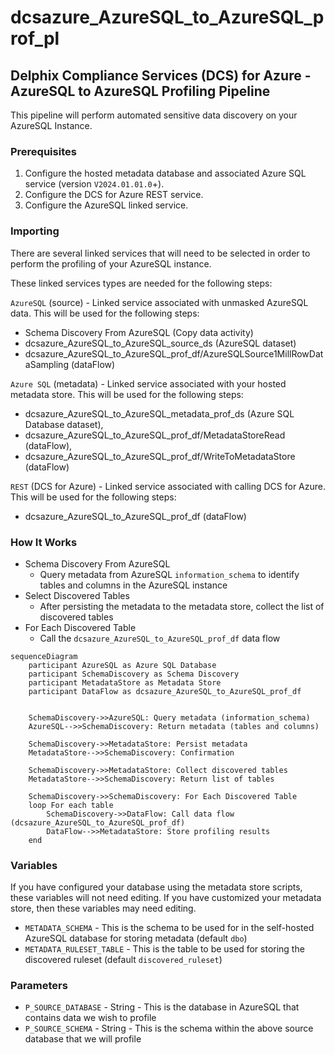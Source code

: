 # dcsazure_AzureSQL_to_AzureSQL_prof_pl
## Delphix Compliance Services (DCS) for Azure - AzureSQL to AzureSQL Profiling Pipeline

This pipeline will perform automated sensitive data discovery on your AzureSQL Instance.

### Prerequisites
1. Configure the hosted metadata database and associated Azure SQL service (version `V2024.01.01.0`+).
2. Configure the DCS for Azure REST service.
3. Configure the AzureSQL linked service.

### Importing
There are several linked services that will need to be selected in order to perform the profiling of your AzureSQL
instance.

These linked services types are needed for the following steps:


`AzureSQL` (source) - Linked service associated with unmasked AzureSQL data. This will be used for the following
steps:
* Schema Discovery From AzureSQL (Copy data activity)
* dcsazure_AzureSQL_to_AzureSQL_source_ds (AzureSQL dataset)
* dcsazure_AzureSQL_to_AzureSQL_prof_df/AzureSQLSource1MillRowDataSampling (dataFlow)

`Azure SQL` (metadata) - Linked service associated with your hosted metadata store. This will be used for the following
steps:
* dcsazure_AzureSQL_to_AzureSQL_metadata_prof_ds (Azure SQL Database dataset),
* dcsazure_AzureSQL_to_AzureSQL_prof_df/MetadataStoreRead (dataFlow),
* dcsazure_AzureSQL_to_AzureSQL_prof_df/WriteToMetadataStore (dataFlow)

`REST` (DCS for Azure) - Linked service associated with calling DCS for Azure. This will be used for the following
  steps:
* dcsazure_AzureSQL_to_AzureSQL_prof_df (dataFlow)

### How It Works

* Schema Discovery From AzureSQL
  * Query metadata from AzureSQL `information_schema` to identify tables and columns in the AzureSQL instance
* Select Discovered Tables
  * After persisting the metadata to the metadata store, collect the list of discovered tables
* For Each Discovered Table
  * Call the `dcsazure_AzureSQL_to_AzureSQL_prof_df` data flow

```mermaid
sequenceDiagram
    participant AzureSQL as Azure SQL Database
    participant SchemaDiscovery as Schema Discovery
    participant MetadataStore as Metadata Store
    participant DataFlow as dcsazure_AzureSQL_to_AzureSQL_prof_df


    SchemaDiscovery->>AzureSQL: Query metadata (information_schema)
    AzureSQL-->>SchemaDiscovery: Return metadata (tables and columns)

    SchemaDiscovery->>MetadataStore: Persist metadata
    MetadataStore-->>SchemaDiscovery: Confirmation

    SchemaDiscovery->>MetadataStore: Collect discovered tables
    MetadataStore-->>SchemaDiscovery: Return list of tables

    SchemaDiscovery->>SchemaDiscovery: For Each Discovered Table
    loop For each table
        SchemaDiscovery->>DataFlow: Call data flow (dcsazure_AzureSQL_to_AzureSQL_prof_df)
        DataFlow-->>MetadataStore: Store profiling results
    end
```

### Variables

If you have configured your database using the metadata store scripts, these variables will not need editing. If you
have customized your metadata store, then these variables may need editing.

* `METADATA_SCHEMA` - This is the schema to be used for in the self-hosted AzureSQL database for storing metadata
  (default `dbo`)
* `METADATA_RULESET_TABLE` - This is the table to be used for storing the discovered ruleset
  (default `discovered_ruleset`)

### Parameters

* `P_SOURCE_DATABASE` - String - This is the database in AzureSQL that contains data we wish to profile
* `P_SOURCE_SCHEMA` - String - This is the schema within the above source database that we will profile
